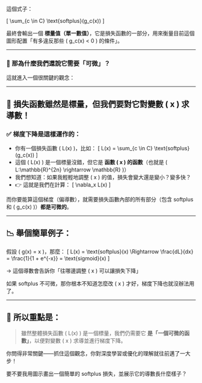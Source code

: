 這個式子：

\[
\sum_{c \in C} \text{softplus}(g_c(x))
\]

最終會輸出一個 **標量值（單一數值）**，它是損失函數的一部分，用來衡量目前這個圖形配置「有多違反那些 \( g_c(x) < 0 \) 的條件」。

---

### 🎯 那為什麼我們還說它需要「可微」？

這就進入一個很關鍵的觀念：

---

## 📌 損失函數雖然是標量，但我們要對它**對變數 \( x \)** 求導數！

### ✅ 梯度下降是這樣運作的：

- 你有一個損失函數 \( L(x) \)，比如：
  \[
  L(x) = \sum_{c \in C} \text{softplus}(g_c(x))
  \]
- 這個 \( L(x) \) 是一個標量沒錯，但它是 **函數 \( x \) 的函數**（也就是 \( L:\mathbb{R}^{2n} \rightarrow \mathbb{R} \)）
- 我們想知道：如果我輕輕地調整 \( x \) 的值，損失會變大還是變小？變多快？
- 👉 這就是我們在計算：
  \[
  \nabla_x L(x)
  \]

而你要能算這個梯度（偏導數），就需要損失函數內部的所有部分（包含 softplus 和 \( g_c(x) \)）**都是可微的**。

---

## 📉 舉個簡單例子：

假設 \( g(x) = x \)，那麼：
\[
L(x) = \text{softplus}(x)
\Rightarrow
\frac{dL}{dx} = \frac{1}{1 + e^{-x}} = \text{sigmoid}(x)
\]

→ 這個導數會告訴你「往哪邊調整 \( x \) 可以讓損失下降」

如果 softplus 不可微，那你根本不知道怎麼改 \( x \) 才好，梯度下降也就沒辦法用了。

---

## 🔁 所以重點是：

> 雖然整體損失函數 \( L(x) \) 是一個標量，我們仍需要它 **是「一個可微的函數」**，以便對變數 \( x \) 求導並進行梯度下降。

你問得非常關鍵——抓住這個觀念，你對深度學習或優化的理解就往前邁了一大步！

要不要我用圖示畫出一個簡單的 softplus 損失，並展示它的導數長什麼樣子？
